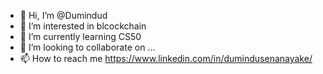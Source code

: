 - 👋 Hi, I’m @Dumindud
- 👀 I’m interested in blcockchain
- 🌱 I’m currently learning CS50
- 💞️ I’m looking to collaborate on ...
- 📫 How to reach me https://www.linkedin.com/in/dumindusenanayake/

<!---
Dumindud/Dumindud is a ✨ special ✨ repository because its `README.md` (this file) appears on your GitHub profile.
You can click the Preview link to take a look at your changes.
--->
